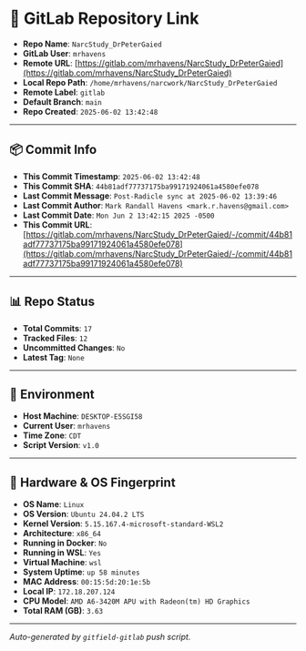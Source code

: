 # 🔗 GitLab Repository Link

- **Repo Name**: `NarcStudy_DrPeterGaied`
- **GitLab User**: `mrhavens`
- **Remote URL**: [https://gitlab.com/mrhavens/NarcStudy_DrPeterGaied](https://gitlab.com/mrhavens/NarcStudy_DrPeterGaied)
- **Local Repo Path**: `/home/mrhavens/narcwork/NarcStudy_DrPeterGaied`
- **Remote Label**: `gitlab`
- **Default Branch**: `main`
- **Repo Created**: `2025-06-02 13:42:48`

---

## 📦 Commit Info

- **This Commit Timestamp**: `2025-06-02 13:42:48`
- **This Commit SHA**: `44b81adf77737175ba99171924061a4580efe078`
- **Last Commit Message**: `Post-Radicle sync at 2025-06-02 13:39:46`
- **Last Commit Author**: `Mark Randall Havens <mark.r.havens@gmail.com>`
- **Last Commit Date**: `Mon Jun 2 13:42:15 2025 -0500`
- **This Commit URL**: [https://gitlab.com/mrhavens/NarcStudy_DrPeterGaied/-/commit/44b81adf77737175ba99171924061a4580efe078](https://gitlab.com/mrhavens/NarcStudy_DrPeterGaied/-/commit/44b81adf77737175ba99171924061a4580efe078)

---

## 📊 Repo Status

- **Total Commits**: `17`
- **Tracked Files**: `12`
- **Uncommitted Changes**: `No`
- **Latest Tag**: `None`

---

## 🧽 Environment

- **Host Machine**: `DESKTOP-E5SGI58`
- **Current User**: `mrhavens`
- **Time Zone**: `CDT`
- **Script Version**: `v1.0`

---

## 🧬 Hardware & OS Fingerprint

- **OS Name**: `Linux`
- **OS Version**: `Ubuntu 24.04.2 LTS`
- **Kernel Version**: `5.15.167.4-microsoft-standard-WSL2`
- **Architecture**: `x86_64`
- **Running in Docker**: `No`
- **Running in WSL**: `Yes`
- **Virtual Machine**: `wsl`
- **System Uptime**: `up 58 minutes`
- **MAC Address**: `00:15:5d:20:1e:5b`
- **Local IP**: `172.18.207.124`
- **CPU Model**: `AMD A6-3420M APU with Radeon(tm) HD Graphics`
- **Total RAM (GB)**: `3.63`

---

_Auto-generated by `gitfield-gitlab` push script._

